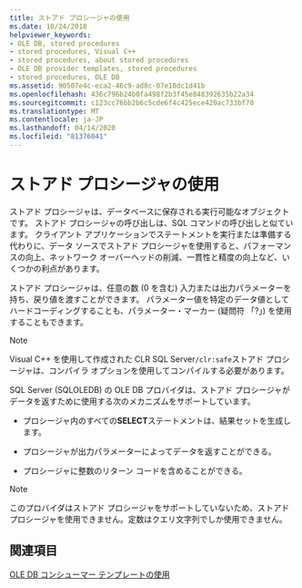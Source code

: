 ```yaml
---
title: ストアド プロシージャの使用
ms.date: 10/24/2018
helpviewer_keywords:
- OLE DB, stored procedures
- stored procedures, Visual C++
- stored procedures, about stored procedures
- OLE DB provider templates, stored procedures
- stored procedures, OLE DB
ms.assetid: 90507e4c-eca2-46c9-ad8c-07e10dc1d41b
ms.openlocfilehash: 436c796b24b0fa498f2b3f45e848392635b22a34
ms.sourcegitcommit: c123cc76bb2b6c5cde6f4c425ece420ac733bf70
ms.translationtype: MT
ms.contentlocale: ja-JP
ms.lasthandoff: 04/14/2020
ms.locfileid: "81376041"
---
```

# <a name="using-stored-procedures"></a>ストアド プロシージャの使用

ストアド プロシージャは、データベースに保存される実行可能なオブジェクトです。 ストアド プロシージャの呼び出しは、SQL コマンドの呼び出しと似ています。 クライアント アプリケーションでステートメントを実行または準備する代わりに、データ ソースでストアド プロシージャを使用すると、パフォーマンスの向上、ネットワーク オーバーヘッドの削減、一貫性と精度の向上など、いくつかの利点があります。

ストアド プロシージャは、任意の数 (0 を含む) 入力または出力パラメーターを持ち、戻り値を渡すことができます。 パラメーター値を特定のデータ値としてハードコーディングすることも、パラメーター・マーカー (疑問符 「?」) を使用することもできます。

> [!NOTE]
> Visual C++ を使用して作成された CLR SQL Server`/clr:safe`ストアド プロシージャは、コンパイラ オプションを使用してコンパイルする必要があります。

SQL Server (SQLOLEDB) の OLE DB プロバイダは、ストアド プロシージャがデータを返すために使用する次のメカニズムをサポートしています。

- プロシージャ内のすべての**SELECT**ステートメントは、結果セットを生成します。

- プロシージャが出力パラメーターによってデータを返すことができる。

- プロシージャに整数のリターン コードを含めることができる。

> [!NOTE]
> このプロバイダはストアド プロシージャをサポートしていないため、ストアド プロシージャを使用できません。定数はクエリ文字列でしか使用できません。

## <a name="see-also"></a>関連項目

[OLE DB コンシューマー テンプレートの使用](../../data/oledb/working-with-ole-db-consumer-templates.md)
